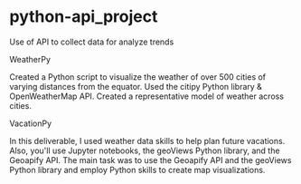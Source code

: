 # python-api_project
Use of API to collect data for analyze trends

WeatherPy

Created a Python script to visualize the weather of over 500 cities of varying distances from the equator. Used the citipy Python library & OpenWeatherMap API. Created a representative model of weather across cities.

VacationPy

In this deliverable, I used weather data skills to help plan future vacations. Also, you'll use Jupyter notebooks, the geoViews Python library, and the Geoapify API. The main task was to use the Geoapify API and the geoViews Python library and employ Python skills to create map visualizations.
